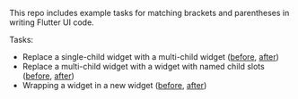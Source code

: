 This repo includes example tasks for matching brackets and parentheses in writing Flutter UI code.

Tasks:
* Replace a single-child widget with a multi-child widget 
([before](lib/container_to_listview_before.dart), 
[after](lib/container_to_listview_after.dart))
* Replace a multi-child widget with a widget with named child slots
([before](lib/container_to_listview_before.dart), 
[after](lib/container_to_listview_after.dart))
* Wrapping a widget in a new widget
([before](lib/add_padding_to_card_before.dart), 
[after](lib/add_padding_to_card_after.dart))